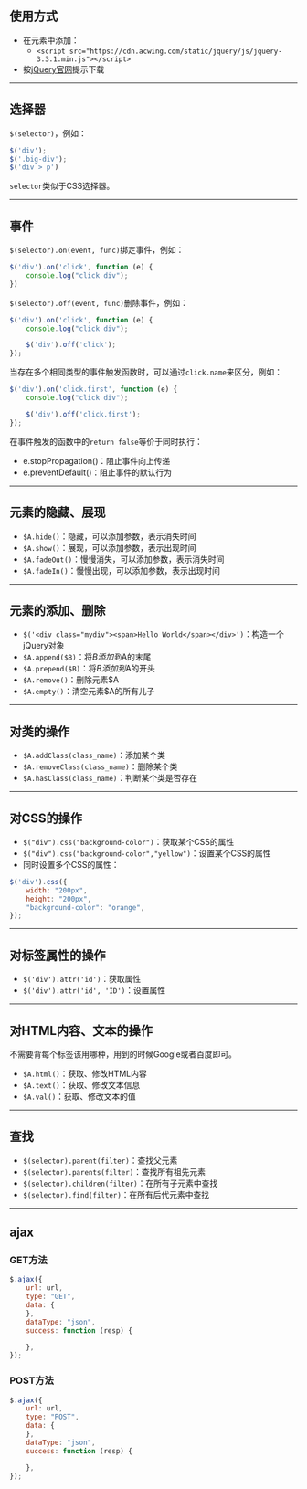 ## 使用方式

+   在<head>元素中添加：
    +   `<script src="https://cdn.acwing.com/static/jquery/js/jquery-3.3.1.min.js"></script>`
+   按[jQuery官网](https://jquery.com/download/)提示下载

---

## 选择器

`$(selector)`，例如：

```js
$('div');
$('.big-div');
$('div > p')
```

`selector`类似于CSS选择器。

---

## 事件

`$(selector).on(event, func)`绑定事件，例如：

```js
$('div').on('click', function (e) {
    console.log("click div");
})
```

`$(selector).off(event, func)`删除事件，例如：

```js
$('div').on('click', function (e) {
    console.log("click div");

    $('div').off('click');
});
```

当存在多个相同类型的事件触发函数时，可以通过`click.name`来区分，例如：

```js
$('div').on('click.first', function (e) {
    console.log("click div");

    $('div').off('click.first');
});
```

在事件触发的函数中的`return false`等价于同时执行：

+   e.stopPropagation()：阻止事件向上传递
+   e.preventDefault()：阻止事件的默认行为

---

## 元素的隐藏、展现

+   `$A.hide()`：隐藏，可以添加参数，表示消失时间
+   `$A.show()`：展现，可以添加参数，表示出现时间
+   `$A.fadeOut()`：慢慢消失，可以添加参数，表示消失时间
+   `$A.fadeIn()`：慢慢出现，可以添加参数，表示出现时间

---

## 元素的添加、删除

+   `$('<div class="mydiv"><span>Hello World</span></div>')`：构造一个jQuery对象
+   `$A.append($B)`：将$B添加到$A的末尾
+   `$A.prepend($B)`：将$B添加到$A的开头
+   `$A.remove()`：删除元素$A
+   `$A.empty()`：清空元素$A的所有儿子

---

## 对类的操作

+   `$A.addClass(class_name)`：添加某个类
+   `$A.removeClass(class_name)`：删除某个类
+   `$A.hasClass(class_name)`：判断某个类是否存在

---

## 对CSS的操作

+   `$("div").css("background-color")`：获取某个CSS的属性
+   `$("div").css("background-color","yellow")`：设置某个CSS的属性
+   同时设置多个CSS的属性：

```js
$('div').css({
    width: "200px",
    height: "200px",
    "background-color": "orange",
});
```

---

## 对标签属性的操作

+   `$('div').attr('id')`：获取属性
+   `$('div').attr('id', 'ID')`：设置属性

---

## 对HTML内容、文本的操作

不需要背每个标签该用哪种，用到的时候Google或者百度即可。

+   `$A.html()`：获取、修改HTML内容
+   `$A.text()`：获取、修改文本信息
+   `$A.val()`：获取、修改文本的值

---

## 查找
+   `$(selector).parent(filter)`：查找父元素
+   `$(selector).parents(filter)`：查找所有祖先元素
+   `$(selector).children(filter)`：在所有子元素中查找
+   `$(selector).find(filter)`：在所有后代元素中查找

---

## ajax

### GET方法

```js
$.ajax({
    url: url,
    type: "GET",
    data: {
    },
    dataType: "json",
    success: function (resp) {

    },
});
```

### POST方法

```js
$.ajax({
    url: url,
    type: "POST",
    data: {
    },
    dataType: "json",
    success: function (resp) {

    },
});
```
